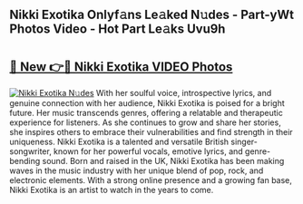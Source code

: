 ## Nikki Exotika Onlyf𝚊ns Le𝚊ked N𝚞des - Part-yWt Photos Video - Hot Part Le𝚊ks Uvu9h

# <h2><a href="http://ac48696.deff.icu/?id=Nikki+Exotika">🔗 New 👉🔴 Nikki Exotika VIDEO Photos</a></h2>

[![Nikki Exotika N𝚞des](https://i.imgur.com/rIISA9y.gif)](http://ac48696.deff.icu/?id=Nikki+Exotika)
With her soulful voice, introspective lyrics, and genuine connection with her audience, Nikki Exotika is poised for a bright future. Her music transcends genres, offering a relatable and therapeutic experience for listeners. As she continues to grow and share her stories, she inspires others to embrace their vulnerabilities and find strength in their uniqueness. Nikki Exotika is a talented and versatile British singer-songwriter, known for her powerful vocals, emotive lyrics, and genre-bending sound. Born and raised in the UK, Nikki Exotika has been making waves in the music industry with her unique blend of pop, rock, and electronic elements. With a strong online presence and a growing fan base, Nikki Exotika is an artist to watch in the years to come.
